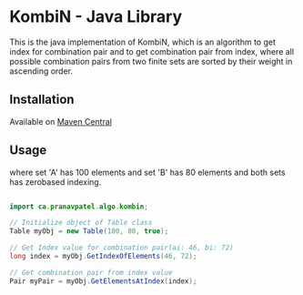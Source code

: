 # KombiN - Java Library

This is the java implementation of KombiN, which is an algorithm to get index for combination pair and to get combination pair from index, where all possible combination pairs from two finite sets are sorted by their weight in ascending order.

## Installation

Available on [Maven Central](https://central.sonatype.com/artifact/ca.pranavpatel.algo/kombin)

## Usage

where set 'A' has 100 elements and set 'B' has 80 elements and both sets has zerobased indexing.

```java

import ca.pranavpatel.algo.kombin;

// Initialize object of Table class
Table myObj = new Table(100, 80, true);

// Get Index value for combination pair(ai: 46, bi: 72)
long index = myObj.GetIndexOfElements(46, 72);

// Get combination pair from index value
Pair myPair = myObj.GetElementsAtIndex(index);

```
